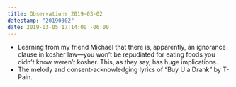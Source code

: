 ```yaml
---
title: Observations 2019-03-02
datestamp: "20190302"
date: 2019-03-05 17:14:00 -06:00
---
```


- Learning from my friend Michael that there is, apparently, an ignorance clause in kosher law—you won’t be repudiated for eating foods you didn’t know weren’t kosher. This, as they say, has huge implications.
- The melody and consent-acknowledging lyrics of “Buy U a Drank” by T-Pain.
